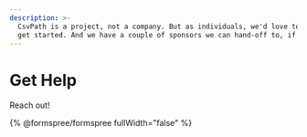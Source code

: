 ```yaml
---
description: >-
  CsvPath is a project, not a company. But as individuals, we'd love to help you
  get started. And we have a couple of sponsors we can hand-off to, if needed.
---
```


# Get Help

Reach out!

{% @formspree/formspree fullWidth="false" %}
